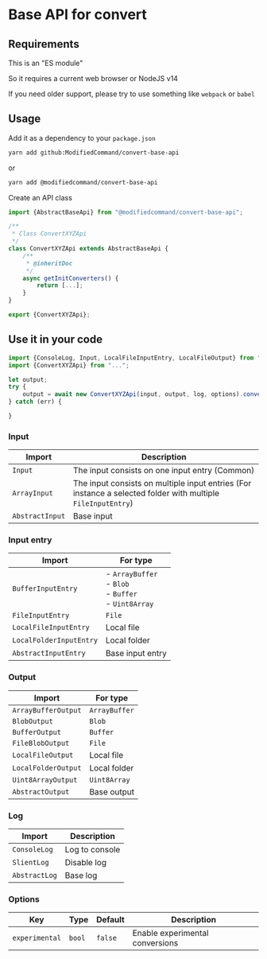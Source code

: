# Base API for convert

## Requirements

This is an "ES module"

So it requires a current web browser or NodeJS v14

If you need older support, please try to use something like `webpack` or `babel`

## Usage

Add it as a dependency to your `package.json`

```bash
yarn add github:ModifiedCommand/convert-base-api
```

or

```bash
yarn add @modifiedcommand/convert-base-api
```

Create an API class

```javascript
import {AbstractBaseApi} from "@modifiedcommand/convert-base-api";

/**
 * Class ConvertXYZApi
 */
class ConvertXYZApi extends AbstractBaseApi {
    /**
     * @inheritDoc
     */
    async getInitConverters() {
        return [...];
    }
}

export {ConvertXYZApi};
```

## Use it in your code

```javascript
import {ConsoleLog, Input, LocalFileInputEntry, LocalFileOutput} from "@modifiedcommand/convert-base-api";
import {ConvertXYZApi} from "...";

let output;
try {
    output = await new ConvertXYZApi(input, output, log, options).convert();
} catch (err) {

}
```

### Input

| Import | Description |
|--------|-------------|
| `Input` | The input consists on one input entry (Common) |
| `ArrayInput` | The input consists on multiple input entries (For instance a selected folder with multiple `FileInputEntry`) |
| `AbstractInput` | Base input |

### Input entry

| Import | For type |
|--------|----------|
| `BufferInputEntry` | - `ArrayBuffer`<br>- `Blob`<br>- `Buffer`<br>- `Uint8Array` |
| `FileInputEntry` | `File` |
| `LocalFileInputEntry` | Local file |
| `LocalFolderInputEntry` | Local folder |
| `AbstractInputEntry` | Base input entry |

### Output

| Import | For type |
|--------|----------|
| `ArrayBufferOutput` | `ArrayBuffer` |
| `BlobOutput` | `Blob` |
| `BufferOutput` | `Buffer` |
| `FileBlobOutput` | `File` |
| `LocalFileOutput` | Local file |
| `LocalFolderOutput` | Local folder |
| `Uint8ArrayOutput` | `Uint8Array` |
| `AbstractOutput` | Base output |

### Log

| Import | Description |
|--------|-------------|
| `ConsoleLog` | Log to console |
| `SlientLog` | Disable log |
| `AbstractLog` | Base log |

### Options

| Key | Type | Default | Description |
|-----|------|---------|-------------|
| `experimental` | `bool` | `false` | Enable experimental conversions |
